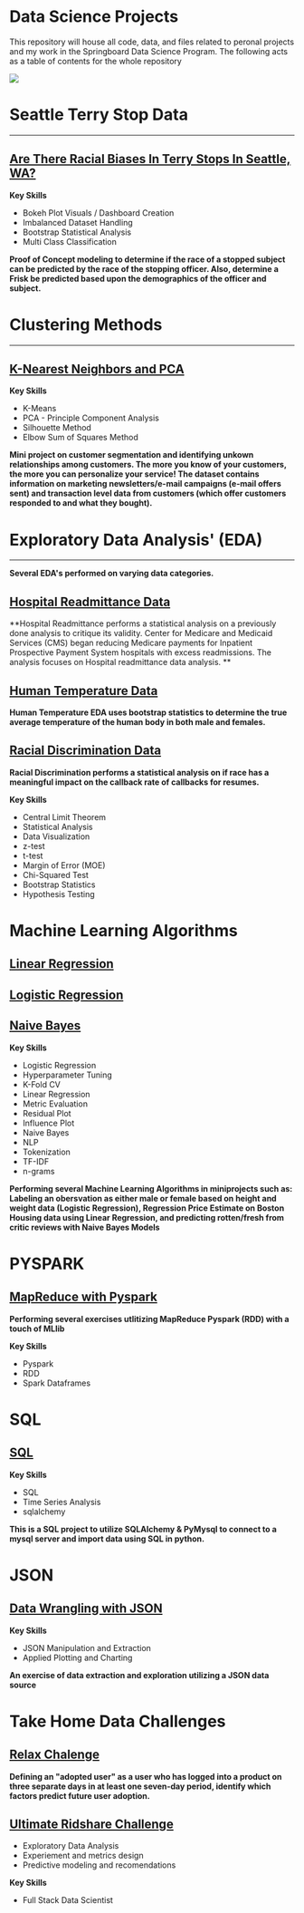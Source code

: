 # Data Science Projects
This repository will house all code, data, and files related to peronal projects and my work in the Springboard Data Science Program. The following acts as a table of contents for the whole repository

<img src="https://github.com/bryan-md/Data-Science-Projects/blob/master/imgs/rdimg.png"></img>

# Seattle Terry Stop Data
-----------------------
## [Are There Racial Biases In Terry Stops In Seattle, WA?](https://github.com/bryan-md/Data-Science-Projects/tree/master/Seattle%20Terry%20Stop)
**Key Skills**
* Bokeh Plot Visuals / Dashboard Creation
* Imbalanced Dataset Handling
* Bootstrap Statistical Analysis
* Multi Class Classification

**Proof of Concept modeling to determine if the race of a stopped subject can be predicted by the race of the stopping officer. Also, determine a Frisk be predicted based upon the demographics of the officer and subject.**

# Clustering Methods
------------------------
## [K-Nearest Neighbors and PCA](https://github.com/bryan-md/Data-Science-Projects/tree/master/Customer%20Clustering%20-%20Email%20Campaigns)
**Key Skills**
* K-Means
* PCA - Principle Component Analysis
* Silhouette Method
* Elbow Sum of Squares Method

**Mini project on customer segmentation and identifying unkown relationships among customers. The more you know of your customers, the more you can personalize your service! The dataset contains information on marketing newsletters/e-mail campaigns (e-mail offers sent) and transaction level data from customers (which offer customers responded to and what they bought).**

# Exploratory Data Analysis' (EDA)
--------------------------------
**Several EDA's performed on varying data categories.**
## [Hospital Readmittance Data](https://github.com/bryan-md/Data-Science-Projects/tree/master/Hospital%20Readmit%20EDA)
**Hospital Readmittance performs a statistical analysis on a previously done analysis to critique its validity. Center for Medicare and Medicaid Services (CMS) began reducing Medicare payments for Inpatient Prospective Payment System hospitals with excess readmissions. The analysis focuses on Hospital readmittance data analysis. **
## [Human Temperature Data](https://github.com/bryan-md/Data-Science-Projects/tree/master/Human%20Body%20Temp%20EDA)
**Human Temperature EDA uses bootstrap statistics to determine the true average temperature of the human body in both male and females.**
## [Racial Discrimination Data](https://github.com/bryan-md/Data-Science-Projects/tree/master/Racial%20Discrimination%20Using%20EDA)
**Racial Discrimination performs a statistical analysis on if race has a meaningful impact on the callback rate of callbacks for resumes.**

**Key Skills**
* Central Limit Theorem
* Statistical Analysis
* Data Visualization
* z-test
* t-test
* Margin of Error (MOE)
* Chi-Squared Test
* Bootstrap Statistics
* Hypothesis Testing


# Machine Learning Algorithms
## [Linear Regression](https://github.com/bryan-md/Data-Science-Projects/tree/master/Linear%20Regression)
## [Logistic Regression](https://github.com/bryan-md/Data-Science-Projects/tree/master/Logistic%20Regression)
## [Naive Bayes](https://github.com/bryan-md/Data-Science-Projects/tree/master/Naive%20Bayes%20-%20Movie%20Reviews)
**Key Skills**
* Logistic Regression
* Hyperparameter Tuning
* K-Fold CV
* Linear Regression
* Metric Evaluation
* Residual Plot
* Influence Plot
* Naive Bayes
* NLP
* Tokenization
* TF-IDF
* n-grams

**Performing several Machine Learning Algorithms in miniprojects such as: Labeling an obersvation as either male or female based on height and weight data (Logistic Regression), Regression Price Estimate on Boston Housing data using Linear Regression, and predicting rotten/fresh from critic reviews with Naive Bayes Models**

# PYSPARK
## [MapReduce with Pyspark](https://databricks-prod-cloudfront.cloud.databricks.com/public/4027ec902e239c93eaaa8714f173bcfc/1622122171060284/4385845388691624/1096898809462246/latest.html)

**Performing several exercises utlitizing MapReduce Pyspark (RDD) with a touch of MLlib**

**Key Skills**
* Pyspark
* RDD
* Spark Dataframes

# SQL
## [SQL](https://github.com/bryan-md/Data-Science-Projects/tree/master/SQL_Executed%20in%20Python)
**Key Skills**
* SQL 
* Time Series Analysis
* sqlalchemy

**This is a SQL project to utilize SQLAlchemy & PyMysql to connect to a mysql server and import data using SQL in python.**

# JSON
## [Data Wrangling with JSON](https://github.com/bryan-md/Data-Science-Projects/tree/master/JSON%20-%20Data%20Wrangling)

**Key Skills**
* JSON Manipulation and Extraction
* Applied Plotting and Charting

**An exercise of data extraction and exploration utilizing a JSON data source**

# Take Home Data Challenges
## [Relax Chalenge](https://github.com/bryan-md/Data-Science-Projects/tree/master/Relax%20Inc%20-%20Predict%20%20User%20Adoption)
**Defining an "adopted user" as a user who has logged into a product on three separate days in at least one seven-day period, identify which factors predict future user adoption.**

## [Ultimate Ridshare Challenge](https://github.com/bryan-md/Data-Science-Projects/tree/master/Ultimate%20-%20Ride%20Share%20Challenge)
* Exploratory Data Analysis
* Experiement and metrics design
* Predictive modeling and recomendations

**Key Skills**
* Full Stack Data Scientist

